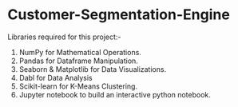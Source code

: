 # Customer-Segmentation-Engine

Libraries required for this project:-

1) NumPy for Mathematical Operations.
2) Pandas for Dataframe Manipulation.
3) Seaborn & Matplotlib for Data Visualizations. 
4) Dabl for Data Analysis
5) Scikit-learn for K-Means Clustering.
6) Jupyter notebook to build an interactive python notebook.
